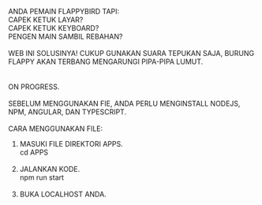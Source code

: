ANDA PEMAIN FLAPPYBIRD TAPI:</br>
CAPEK KETUK LAYAR?</br>
CAPEK KETUK KEYBOARD?</br>
PENGEN MAIN SAMBIL REBAHAN?</br>
</br>
WEB INI SOLUSINYA! CUKUP GUNAKAN SUARA TEPUKAN SAJA, BURUNG FLAPPY AKAN TERBANG MENGARUNGI PIPA-PIPA LUMUT.</br>
</br>
</br>
ON PROGRESS.</br>
</br>
SEBELUM MENGGUNAKAN FIE, ANDA PERLU MENGINSTALL NODEJS, NPM, ANGULAR, DAN TYPESCRIPT.</br></br>
CARA MENGGUNAKAN FILE:</br>
1. MASUKI FILE DIREKTORI APPS.</br>
cd APPS</br></br>
2. JALANKAN KODE.</br>
npm run start</br></br>
3. BUKA LOCALHOST ANDA.</br>
